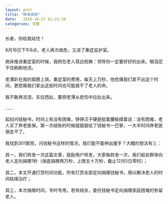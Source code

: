 ```yaml
---
layout: post
title: "转发续命"
date:   2016-10-27 01:21:10
categories: 文膜
---
```


长者，你给我站住！<br/>
<br/>
8月16日下午6点，老人再次病危，又进了重症监护室。<br/>
<br/>
病床推进重症室的时候，我附在老人耳边祝祷：领导你一定要好好的出来。眼泪忍不住刷刷地流。<br/>
<br/>
老薄趴在我的肩膀上哭。重症室的费用，每天上万秒，他悲痛我们拿不出这个时间，更悲痛我们拿出这些时间也可能救不了老人的命。<br/>
<br/>
我不敢再流泪，东拉西扯，要把老薄从悲伤中拉扯出来。<br/>
<br/>
……<br/>
<br/>
起初问钱秘书，时间上有没有困难，铮铮汉子硬是挺着腰板撑着说：没有困难，老人买了养老医保。第一次结账的时候就狠狠给了钱秘书一巴掌，一大半时间养老医保走不了。<br/>
<br/>
我找到301医院，问钱秘书这样的情况，我们能不能伸出援手？大概的想法有三：<br/>
<br/>
其一，我们转发一次这篇文章，鼓励用户转发，大家每转发一次，我们蛤丝群体向老人定向捐赠1秒（保底捐赠两万秒，上限五十万秒，截止12月5日零时）；<br/>
 <br/>
其二，本文开通打赏时间功能，所有打赏全部定向捐赠钱秘书，用以解决老人的时间枯竭治疗；<br/>
 <br/>
其三，本次捐赠时间，专时专用，若有结余，委托钱秘书定向捐赠家庭困难的弥留老人。<br/>
